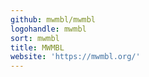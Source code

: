 ```yaml
---
github: mwmbl/mwmbl
logohandle: mwmbl
sort: mwmbl
title: MWMBL
website: 'https://mwmbl.org/'
---
```

